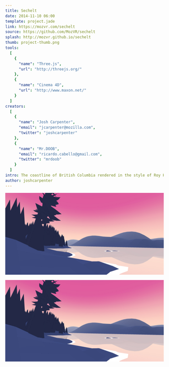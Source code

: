 ```yaml
---
title: Sechelt
date: 2014-11-10 06:00
template: project.jade
link: https://mozvr.com/sechelt
source: https://github.com/MozVR/sechelt
splash: http://mozvr.github.io/sechelt
thumb: project-thumb.png
tools:
  [
    {
      "name": "Three.js",
      "url": "http://threejs.org/"
    },
    {
      "name": "Cinema 4D",
      "url": "http://www.maxon.net/"
    }
  ]
creators:
  [
    {
      "name": "Josh Carpenter",
      "email": "jcarpenter@mozilla.com",
      "twitter": "joshcarpenter"
    },
    {
      "name": "Mr.DOOB",
      "email": "ricardo.cabello@gmail.com",
      "twitter": "mrdoob"
    }
  ]
intro: The coastline of British Columbia rendered in the style of Roy Henry Vickers.
author: joshcarpenter
---
```


![Sechelt](project-splash.jpg)

![Sechelt](project-splash.jpg)